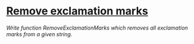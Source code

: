 #     [Remove exclamation marks](https://www.codewars.com/kata/remove-exclamation-marks)
  
*Write function RemoveExclamationMarks which removes all exclamation marks from a given string.*